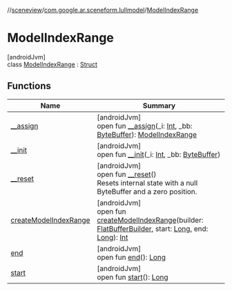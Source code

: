 //[sceneview](../../../index.md)/[com.google.ar.sceneform.lullmodel](../index.md)/[ModelIndexRange](index.md)

# ModelIndexRange

[androidJvm]\
class [ModelIndexRange](index.md) : [Struct](../../com.google.flatbuffers/-struct/index.md)

## Functions

| Name | Summary |
|---|---|
| [__assign](__assign.md) | [androidJvm]<br>open fun [__assign](__assign.md)(_i: [Int](https://kotlinlang.org/api/latest/jvm/stdlib/kotlin/-int/index.html), _bb: [ByteBuffer](https://developer.android.com/reference/kotlin/java/nio/ByteBuffer.html)): [ModelIndexRange](index.md) |
| [__init](__init.md) | [androidJvm]<br>open fun [__init](__init.md)(_i: [Int](https://kotlinlang.org/api/latest/jvm/stdlib/kotlin/-int/index.html), _bb: [ByteBuffer](https://developer.android.com/reference/kotlin/java/nio/ByteBuffer.html)) |
| [__reset](../../com.google.flatbuffers/-struct/__reset.md) | [androidJvm]<br>open fun [__reset](../../com.google.flatbuffers/-struct/__reset.md)()<br>Resets internal state with a null ByteBuffer and a zero position. |
| [createModelIndexRange](create-model-index-range.md) | [androidJvm]<br>open fun [createModelIndexRange](create-model-index-range.md)(builder: [FlatBufferBuilder](../../com.google.flatbuffers/-flat-buffer-builder/index.md), start: [Long](https://kotlinlang.org/api/latest/jvm/stdlib/kotlin/-long/index.html), end: [Long](https://kotlinlang.org/api/latest/jvm/stdlib/kotlin/-long/index.html)): [Int](https://kotlinlang.org/api/latest/jvm/stdlib/kotlin/-int/index.html) |
| [end](end.md) | [androidJvm]<br>open fun [end](end.md)(): [Long](https://kotlinlang.org/api/latest/jvm/stdlib/kotlin/-long/index.html) |
| [start](start.md) | [androidJvm]<br>open fun [start](start.md)(): [Long](https://kotlinlang.org/api/latest/jvm/stdlib/kotlin/-long/index.html) |
